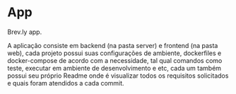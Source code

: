 # App

Brev.ly app.

A aplicação consiste em backend (na pasta server) e frontend (na pasta web),
cada projeto possui suas configurações de ambiente, dockerfiles e docker-compose
de acordo com a necessidade, tal qual comandos como teste, executar em ambiente 
de desenvolvimento e etc, cada um também possui seu próprio Readme onde é 
visualizar todos os requisitos solicitados e quais foram atendidos a cada commit.